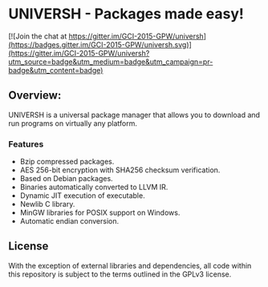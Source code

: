 UNIVERSH - Packages made easy!
==============================

[![Join the chat at https://gitter.im/GCI-2015-GPW/universh](https://badges.gitter.im/GCI-2015-GPW/universh.svg)](https://gitter.im/GCI-2015-GPW/universh?utm_source=badge&utm_medium=badge&utm_campaign=pr-badge&utm_content=badge)

## Overview:

UNIVERSH is a universal package manager that allows you to download and run programs on virtually any platform.

### Features

 - Bzip compressed packages.
 - AES 256-bit encryption with SHA256 checksum verification.
 - Based on Debian packages.
 - Binaries automatically converted to LLVM IR.
 - Dynamic JIT execution of executable.
 - Newlib C library.
 - MinGW libraries for POSIX support on Windows.
 - Automatic endian conversion.

## License

With the exception of external libraries and dependencies, all code within this repository is subject to the terms outlined in the GPLv3 license.
